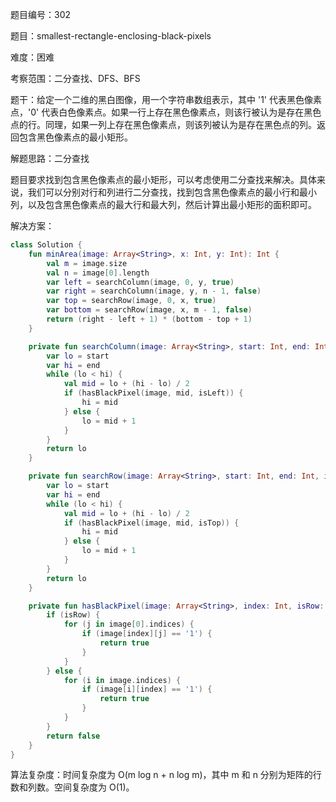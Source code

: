 题目编号：302

题目：smallest-rectangle-enclosing-black-pixels

难度：困难

考察范围：二分查找、DFS、BFS

题干：给定一个二维的黑白图像，用一个字符串数组表示，其中 '1' 代表黑色像素点，'0' 代表白色像素点。如果一行上存在黑色像素点，则该行被认为是存在黑色点的行。同理，如果一列上存在黑色像素点，则该列被认为是存在黑色点的列。返回包含黑色像素点的最小矩形。

解题思路：二分查找

题目要求找到包含黑色像素点的最小矩形，可以考虑使用二分查找来解决。具体来说，我们可以分别对行和列进行二分查找，找到包含黑色像素点的最小行和最小列，以及包含黑色像素点的最大行和最大列，然后计算出最小矩形的面积即可。

解决方案：

```kotlin
class Solution {
    fun minArea(image: Array<String>, x: Int, y: Int): Int {
        val m = image.size
        val n = image[0].length
        var left = searchColumn(image, 0, y, true)
        var right = searchColumn(image, y, n - 1, false)
        var top = searchRow(image, 0, x, true)
        var bottom = searchRow(image, x, m - 1, false)
        return (right - left + 1) * (bottom - top + 1)
    }

    private fun searchColumn(image: Array<String>, start: Int, end: Int, isLeft: Boolean): Int {
        var lo = start
        var hi = end
        while (lo < hi) {
            val mid = lo + (hi - lo) / 2
            if (hasBlackPixel(image, mid, isLeft)) {
                hi = mid
            } else {
                lo = mid + 1
            }
        }
        return lo
    }

    private fun searchRow(image: Array<String>, start: Int, end: Int, isTop: Boolean): Int {
        var lo = start
        var hi = end
        while (lo < hi) {
            val mid = lo + (hi - lo) / 2
            if (hasBlackPixel(image, mid, isTop)) {
                hi = mid
            } else {
                lo = mid + 1
            }
        }
        return lo
    }

    private fun hasBlackPixel(image: Array<String>, index: Int, isRow: Boolean): Boolean {
        if (isRow) {
            for (j in image[0].indices) {
                if (image[index][j] == '1') {
                    return true
                }
            }
        } else {
            for (i in image.indices) {
                if (image[i][index] == '1') {
                    return true
                }
            }
        }
        return false
    }
}
```

算法复杂度：时间复杂度为 O(m log n + n log m)，其中 m 和 n 分别为矩阵的行数和列数。空间复杂度为 O(1)。